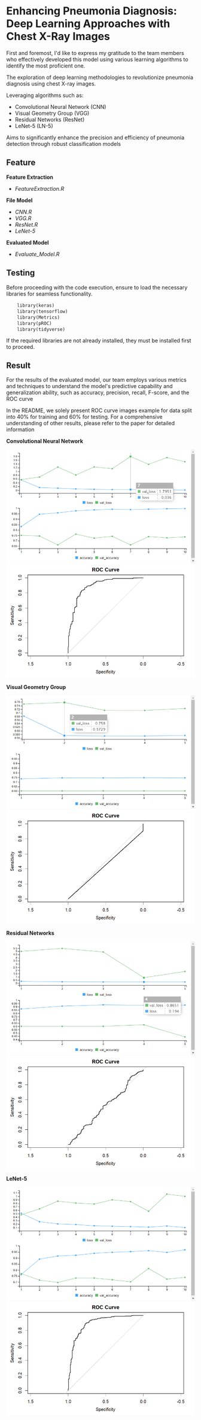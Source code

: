 
# Enhancing Pneumonia Diagnosis: Deep Learning Approaches with Chest X-Ray Images

First and foremost, I'd like to express my gratitude to the team members who effectively developed this model using various learning algorithms to identify the most proficient one.

The exploration of deep learning methodologies to revolutionize pneumonia diagnosis using chest X-ray images.

Leveraging algorithms such as:
- Convolutional Neural Network (CNN)
- Visual Geometry Group (VGG)
- Residual Networks (ResNet)
- LeNet-5 (LN-5)

Aims to significantly enhance the precision and efficiency of pneumonia detection through robust classification models

## Feature
**Feature Extraction**
- *FeatureExtraction.R*

**File Model**
- *CNN.R*
- *VGG.R*
- *ResNet.R*
- *LeNet-5*

**Evaluated Model**
- *Evaluate_Model.R*

## Testing

Before proceeding with the code execution, ensure to load the necessary libraries for seamless functionality.

```
    library(keras)
    library(tensorflow)
    library(Metrics)
    library(pROC)
    library(tidyverse)
```
If the required libraries are not already installed, they must be installed first to proceed.

## Result

For the results of the evaluated model, our team employs various metrics and techniques to understand the model's predictive capability and generalization ability, such as accuracy, precision, recall, F-score, and the ROC curve

In the README, we solely present ROC curve images example for data split into 40% for training and 60% for testing. For a comprehensive understanding of other results, please refer to the paper for detailed information

**Convolutional Neural Network**

![Epoch](Images/CNN40PLOT.png)
![ROC curve](Images/CNN40ROC.png)

**Visual Geometry Group**

![Epoch](Images/VGG40PLOT.png)
![ROC curve](Images/VGG40ROC.png)

**Residual Networks**

![Epoch](Images/RESNET40PLOT.png)
![ROC curve](Images/RESNET40ROC.png)

**LeNet-5**

![Epoch](Images/LENET40PLOT.png)
![ROC curve](Images/LENET40ROC.png)


